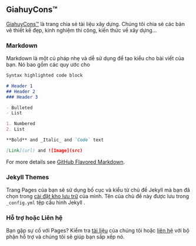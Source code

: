 ## GiahuyCons™

[GiahuyCons™](https://www.giahuy.org/) là trang chia sẻ tài liệu xây dựng. Chúng tôi chia sẻ các bản vẽ thiết kế đẹp, kinh nghiệm thi công, kiến thức về xây dựng...

### Markdown

Markdown là một cú pháp nhẹ và dễ sử dụng để tạo kiểu cho bài viết của bạn. Nó bao gồm các quy ước cho

```markdown
Syntax highlighted code block

# Header 1
## Header 2
### Header 3

- Bulleted
- List

1. Numbered
2. List

**Bold** and _Italic_ and `Code` text

[Link](url) and ![Image](src)
```

For more details see [GitHub Flavored Markdown](https://guides.github.com/features/mastering-markdown/).

### Jekyll Themes

Trang Pages của bạn sẽ sử dụng bố cục và kiểu từ chủ đề Jekyll mà bạn đã chọn trong [cài đặt kho lưu trữ](https://github.com/ntgiahuy/cdn/settings/pages) của mình. Tên của chủ đề này được lưu trong `_config.yml` tệp cấu hình Jekyll .

### Hỗ trợ hoặc Liên hệ

Bạn gặp sự cố với Pages? Kiểm tra [tài liệu](https://docs.github.com/categories/github-pages-basics/) của chúng tôi hoặc [liên hệ](https://support.github.com/contact) với bộ phận hỗ trợ và chúng tôi sẽ giúp bạn sắp xếp nó.


